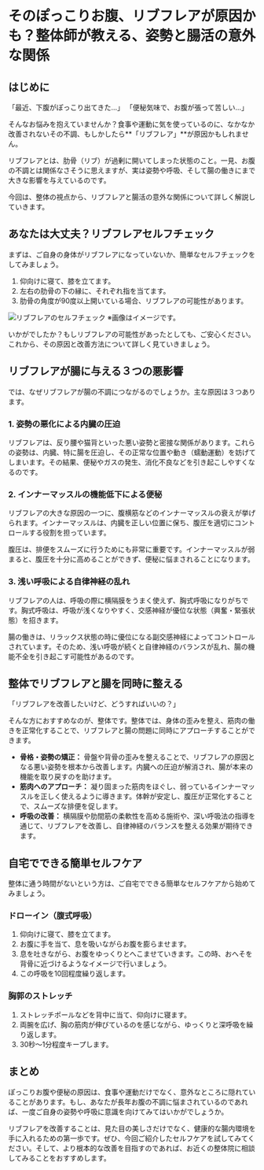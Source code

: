 # そのぽっこりお腹、リブフレアが原因かも？整体師が教える、姿勢と腸活の意外な関係

## はじめに

「最近、下腹がぽっこり出てきた…」
「便秘気味で、お腹が張って苦しい…」

そんなお悩みを抱えていませんか？食事や運動に気を使っているのに、なかなか改善されないその不調、もしかしたら**「リブフレア」**が原因かもしれません。

リブフレアとは、肋骨（リブ）が過剰に開いてしまった状態のこと。一見、お腹の不調とは関係なさそうに思えますが、実は姿勢や呼吸、そして腸の働きにまで大きな影響を与えているのです。

今回は、整体の視点から、リブフレアと腸活の意外な関係について詳しく解説していきます。

## あなたは大丈夫？リブフレアセルフチェック

まずは、ご自身の身体がリブフレアになっていないか、簡単なセルフチェックをしてみましょう。

1.  仰向けに寝て、膝を立てます。
2.  左右の肋骨の下の縁に、それぞれ指を当てます。
3.  肋骨の角度が90度以上開いている場合、リブフレアの可能性があります。

![リブフレアのセルフチェック](https://example.com/ribflare_check.jpg)
※画像はイメージです。

いかがでしたか？もしリブフレアの可能性があったとしても、ご安心ください。これから、その原因と改善方法について詳しく見ていきましょう。

## リブフレアが腸に与える３つの悪影響

では、なぜリブフレアが腸の不調につながるのでしょうか。主な原因は３つあります。

### 1. 姿勢の悪化による内臓の圧迫

リブフレアは、反り腰や猫背といった悪い姿勢と密接な関係があります。これらの姿勢は、内臓、特に腸を圧迫し、その正常な位置や動き（蠕動運動）を妨げてしまいます。その結果、便秘やガスの発生、消化不良などを引き起こしやすくなるのです。

### 2. インナーマッスルの機能低下による便秘

リブフレアの大きな原因の一つに、腹横筋などのインナーマッスルの衰えが挙げられます。インナーマッスルは、内臓を正しい位置に保ち、腹圧を適切にコントロールする役割を担っています。

腹圧は、排便をスムーズに行うためにも非常に重要です。インナーマッスルが弱まると、腹圧を十分に高めることができず、便秘に悩まされることになります。

### 3. 浅い呼吸による自律神経の乱れ

リブフレアの人は、呼吸の際に横隔膜をうまく使えず、胸式呼吸になりがちです。胸式呼吸は、呼吸が浅くなりやすく、交感神経が優位な状態（興奮・緊張状態）を招きます。

腸の働きは、リラックス状態の時に優位になる副交感神経によってコントロールされています。そのため、浅い呼吸が続くと自律神経のバランスが乱れ、腸の機能不全を引き起こす可能性があるのです。

## 整体でリブフレアと腸を同時に整える

「リブフレアを改善したいけど、どうすればいいの？」

そんな方におすすめなのが、整体です。整体では、身体の歪みを整え、筋肉の働きを正常化することで、リブフレアと腸の問題に同時にアプローチすることができます。

*   **骨格・姿勢の矯正：** 骨盤や背骨の歪みを整えることで、リブフレアの原因となる悪い姿勢を根本から改善します。内臓への圧迫が解消され、腸が本来の機能を取り戻すのを助けます。
*   **筋肉へのアプローチ：** 凝り固まった筋肉をほぐし、弱っているインナーマッスルを正しく使えるように導きます。体幹が安定し、腹圧が正常化することで、スムーズな排便を促します。
*   **呼吸の改善：** 横隔膜や肋間筋の柔軟性を高める施術や、深い呼吸法の指導を通じて、リブフレアを改善し、自律神経のバランスを整える効果が期待できます。

## 自宅でできる簡単セルフケア

整体に通う時間がないという方は、ご自宅でできる簡単なセルフケアから始めてみましょう。

### ドローイン（腹式呼吸）

1.  仰向けに寝て、膝を立てます。
2.  お腹に手を当て、息を吸いながらお腹を膨らませます。
3.  息を吐きながら、お腹をゆっくりとへこませていきます。この時、おへそを背骨に近づけるようなイメージで行いましょう。
4.  この呼吸を10回程度繰り返します。

### 胸郭のストレッチ

1.  ストレッチポールなどを背中に当て、仰向けに寝ます。
2.  両腕を広げ、胸の筋肉が伸びているのを感じながら、ゆっくりと深呼吸を繰り返します。
3.  30秒〜1分程度キープします。

## まとめ

ぽっこりお腹や便秘の原因は、食事や運動だけでなく、意外なところに隠れていることがあります。もし、あなたが長年お腹の不調に悩まされているのであれば、一度ご自身の姿勢や呼吸に意識を向けてみてはいかがでしょうか。

リブフレアを改善することは、見た目の美しさだけでなく、健康的な腸内環境を手に入れるための第一歩です。ぜひ、今回ご紹介したセルフケアを試してみてください。そして、より根本的な改善を目指すのであれば、お近くの整体院に相談してみることをおすすめします。
